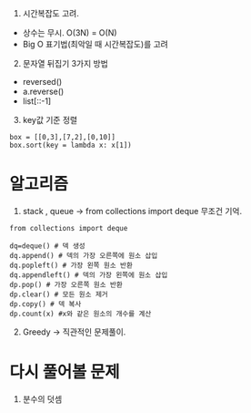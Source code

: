 1. 시간복잡도 고려.
  - 상수는 무시. O(3N) = O(N)
  - Big O 표기법(최악일 때 시간복잡도)를 고려

2. 문자열 뒤집기 3가지 방법
  - reversed()
  - a.reverse()
  - list[::-1]
  
3. key값 기준 정렬
~~~
box = [[0,3],[7,2],[0,10]]
box.sort(key = lambda x: x[1])
~~~

# 알고리즘
1. stack , queue -> from collections import deque 무조건 기억.  
~~~
from collections import deque

dq=deque() # 덱 생성
dq.append() # 덱의 가장 오른쪽에 원소 삽입
dq.popleft() # 가장 왼쪽 원소 반환
dq.appendleft() # 덱의 가장 왼쪽에 원소 삽입
dp.pop() # 가장 오른쪽 원소 반환
dp.clear() # 모든 원소 제거
dp.copy() # 덱 복사
dp.count(x) #x와 같은 원소의 개수를 계산
~~~

2. Greedy -> 직관적인 문제풀이.
  
# 다시 풀어볼 문제
1. 분수의 덧셈
